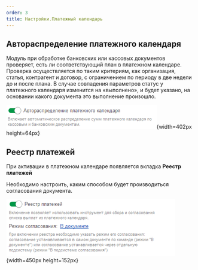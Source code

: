 ```yaml
---
order: 3
title: Настройки.Платежный календарь
---
```


## Автораспределение платежного календаря

Модуль при обработке банковских или кассовых документов проверяет, есть ли соответствующий план в платежном календаре. Проверка осуществляется по таким критериям, как организация, статья, контрагент и договор, с ограничением по периоду в две недели до и после плана. В случае совпадения параметров статус у платежного календаря изменится на «выполнено», и будет указано, на основании какого документа это выполнение произошло.

![](./nastroyki-platezhnyy-kalendar.png){width=402px height=64px}

## Реестр платежей

При активации в платежном календаре появляется вкладка **Реестр платежей**

Необходимо настроить, каким способом будет производиться согласования документа.

![](./nastroyki-platezhnyy-kalendar-2.png){width=450px height=152px}


